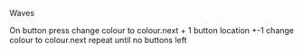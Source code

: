 Waves

On button press
  change colour to colour.next + 1
  button location +-1
    change colour to colour.next
    repeat until no buttons left


